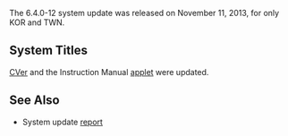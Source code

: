 The 6.4.0-12 system update was released on November 11, 2013, for only
KOR and TWN.

## System Titles

[CVer](CVer "wikilink") and the Instruction Manual
[applet](Title_list "wikilink") were updated.

## See Also

- System update
  [report](http://yls8.mtheall.com/ninupdates/reports.php?date=11-11-13_07-05-02&sys=ctr)